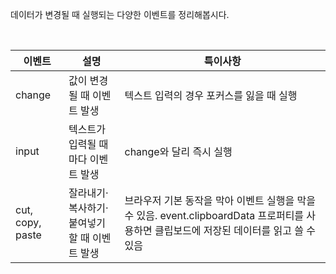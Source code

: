 데이터가 변경될 때 실행되는 다양한 이벤트를 정리해봅시다.

<br>

| 이벤트           | 설명                                         | 특이사항                                                                                                                                 |
| ---------------- | -------------------------------------------- | ---------------------------------------------------------------------------------------------------------------------------------------- |
| change           | 값이 변경될 때 이벤트 발생                   | 텍스트 입력의 경우 포커스를 잃을 때 실행                                                                                                 |
| input            | 텍스트가 입력될 때마다 이벤트 발생           | change와 달리 즉시 실행                                                                                                                  |
| cut, copy, paste | 잘라내기·복사하기·붙여넣기 할 때 이벤트 발생 | 브라우저 기본 동작을 막아 이벤트 실행을 막을 수 있음. event.clipboardData 프로퍼티를 사용하면 클립보드에 저장된 데이터를 읽고 쓸 수 있음 |

<br>
